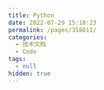 ```yaml
---
title: Python
date: 2022-07-29 15:10:23
permalink: /pages/358811/
categories: 
  - 技术文档
  - Code
tags: 
  - null
hidden: true
---
```

